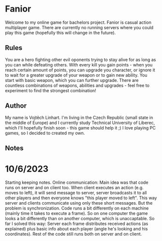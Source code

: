 # Fanior
Welcome to my online game for bachelors project.
Fanior is casual action multiplayer game.
There are currently no running servers where you could play this game (hopefully this will change in the future).
## Rules
You are a hero fighting other evil oponents trying to stay alive for as long as you can while defeating others.
With every kill you gain points - when you reach certain amount of points, you can upgrade you character, or ignore it to wait for a greater upgrade of your weapon or to gain new ability.
You start with basic weapon, which you can further upgrade. There are countless combinations of weapons, abilities and upgrades - feel free to experiment to find the strongest combination!
## Author
My name is Vojtěch Linhart. I'm living in the Czech Republic (small state in the middle of Europe) and I currently study Technical University of Liberec, which I'll hopefully finish soon - this game should help it ;)
I love playing PC games, so I decided to created my own.
## Notes
# 10/6/2023
Starting keeping notes.
Online communication: Main idea was that code runs on server and on client too. When client executes an action (e.g. moves to left), it will send message to server, server broadcasts it to all other players and then everyone knows "this player moved to left". This way server and clients communicate using only these short messages. But the problem is synchronization. Code runs a bit differently on each machine (mainly time it takes to execute a frame). So on one computer the game looks a bit differently than on another computer, which is unaccaptable.
So far I solved this way: Server each frame distributes received actions (as explained) plus basic info about each player (angle he's looking and his coordinates). Rest of the code still runs both on server and on client.
